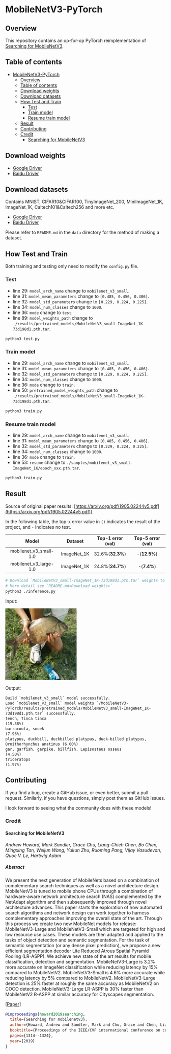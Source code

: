 # MobileNetV3-PyTorch

## Overview

This repository contains an op-for-op PyTorch reimplementation of [Searching for MobileNetV3](https://arxiv.org/pdf/1905.02244v5.pdf).

## Table of contents

- [MobileNetV3-PyTorch](#mobilenetv3-pytorch)
    - [Overview](#overview)
    - [Table of contents](#table-of-contents)
    - [Download weights](#download-weights)
    - [Download datasets](#download-datasets)
    - [How Test and Train](#how-test-and-train)
        - [Test](#test)
        - [Train model](#train-model)
        - [Resume train model](#resume-train-model)
    - [Result](#result)
    - [Contributing](#contributing)
    - [Credit](#credit)
        - [Searching for MobileNetV3](#searching-for-mobilenetv3)

## Download weights

- [Google Driver](https://drive.google.com/drive/folders/17ju2HN7Y6pyPK2CC_AqnAfTOe9_3hCQ8?usp=sharing)
- [Baidu Driver](https://pan.baidu.com/s/1yNs4rqIb004-NKEdKBJtYg?pwd=llot)

## Download datasets

Contains MNIST, CIFAR10&CIFAR100, TinyImageNet_200, MiniImageNet_1K, ImageNet_1K, Caltech101&Caltech256 and more etc.

- [Google Driver](https://drive.google.com/drive/folders/1f-NSpZc07Qlzhgi6EbBEI1wTkN1MxPbQ?usp=sharing)
- [Baidu Driver](https://pan.baidu.com/s/1arNM38vhDT7p4jKeD4sqwA?pwd=llot)

Please refer to `README.md` in the `data` directory for the method of making a dataset.

## How Test and Train

Both training and testing only need to modify the `config.py` file.

### Test

- line 29: `model_arch_name` change to `mobilenet_v3_small`.
- line 31: `model_mean_parameters` change to `[0.485, 0.456, 0.406]`.
- line 32: `model_std_parameters` change to `[0.229, 0.224, 0.225]`.
- line 34: `model_num_classes` change to `1000`.
- line 36: `mode` change to `test`.
- line 89: `model_weights_path` change to `./results/pretrained_models/MobileNetV3_small-ImageNet_1K-73d198d1.pth.tar`.

```bash
python3 test.py
```

### Train model

- line 29: `model_arch_name` change to `mobilenet_v3_small`.
- line 31: `model_mean_parameters` change to `[0.485, 0.456, 0.406]`.
- line 32: `model_std_parameters` change to `[0.229, 0.224, 0.225]`.
- line 34: `model_num_classes` change to `1000`.
- line 36: `mode` change to `train`.
- line 50: `pretrained_model_weights_path` change to `./results/pretrained_models/MobileNetV3_small-ImageNet_1K-73d198d1.pth.tar`.

```bash
python3 train.py
```

### Resume train model

- line 29: `model_arch_name` change to `mobilenet_v3_small`.
- line 31: `model_mean_parameters` change to `[0.485, 0.456, 0.406]`.
- line 32: `model_std_parameters` change to `[0.229, 0.224, 0.225]`.
- line 34: `model_num_classes` change to `1000`.
- line 36: `mode` change to `train`.
- line 53: `resume` change to `./samples/mobilenet_v3_small-ImageNet_1K/epoch_xxx.pth.tar`.

```bash
python3 train.py
```

## Result

Source of original paper results: [https://arxiv.org/pdf/1905.02244v5.pdf](https://arxiv.org/pdf/1905.02244v5.pdf))

In the following table, the top-x error value in `()` indicates the result of the project, and `-` indicates no test.

|         Model          |   Dataset   | Top-1 error (val) | Top-5 error (val) |
|:----------------------:|:-----------:|:-----------------:|:-----------------:|
| mobilenet_v3_small-1.0 | ImageNet_1K | 32.6%(**32.3%**)  |   -(**12.5%**)    |
| mobilenet_v3_large-1.0 | ImageNet_1K | 24.8%(**24.7%**)  |    -(**7.4%**)    |

```bash
# Download `MobileNetV3_small-ImageNet_1K-73d198d1.pth.tar` weights to `./results/pretrained_models`
# More detail see `README.md<Download weights>`
python3 ./inference.py 
```

Input:

<span align="center"><img width="224" height="224" src="figure/n01440764_36.JPEG"/></span>

Output:

```text
Build `mobilenet_v3_small` model successfully.
Load `mobilenet_v3_small` model weights `/MobileNetV3-PyTorch/results/pretrained_models/MobileNetV3_small-ImageNet_1K-73d198d1.pth.tar` successfully.
tench, Tinca tinca                                                          (19.38%)
barracouta, snoek                                                           (7.93%)
platypus, duckbill, duckbilled platypus, duck-billed platypus, Ornithorhynchus anatinus (6.00%)
gar, garfish, garpike, billfish, Lepisosteus osseus                         (4.50%)
triceratops                                                                 (1.97%)
```

## Contributing

If you find a bug, create a GitHub issue, or even better, submit a pull request. Similarly, if you have questions,
simply post them as GitHub issues.

I look forward to seeing what the community does with these models!

### Credit

#### Searching for MobileNetV3

*Andrew Howard, Mark Sandler, Grace Chu, Liang-Chieh Chen, Bo Chen, Mingxing Tan, Weijun Wang, Yukun Zhu, Ruoming Pang,
Vijay Vasudevan, Quoc V. Le, Hartwig Adam*

##### Abstract

We present the next generation of MobileNets based on a combination of complementary search techniques as well as a
novel architecture design. MobileNetV3 is tuned to mobile phone CPUs through a combination of hardware-aware network
architecture search (NAS) complemented by the NetAdapt algorithm and then subsequently improved through novel
architecture advances. This paper starts the exploration of how automated search algorithms and network design can work
together to harness complementary approaches improving the overall state of the art. Through this process we create two
new MobileNet models for release: MobileNetV3-Large and MobileNetV3-Small which are targeted for high and low resource
use cases. These models are then adapted and applied to the tasks of object detection and semantic segmentation. For the
task of semantic segmentation (or any dense pixel prediction), we propose a new efficient segmentation decoder Lite
Reduced Atrous Spatial Pyramid Pooling (LR-ASPP). We achieve new state of the art results for mobile classification,
detection and segmentation. MobileNetV3-Large is 3.2\% more accurate on ImageNet classification while reducing latency
by 15\% compared to MobileNetV2. MobileNetV3-Small is 4.6\% more accurate while reducing latency by 5\% compared to
MobileNetV2. MobileNetV3-Large detection is 25\% faster at roughly the same accuracy as MobileNetV2 on COCO detection.
MobileNetV3-Large LR-ASPP is 30\% faster than MobileNetV2 R-ASPP at similar accuracy for Cityscapes segmentation.

[[Paper]](https://arxiv.org/pdf/1905.02244v5.pdf)

```bibtex
@inproceedings{howard2019searching,
  title={Searching for mobilenetv3},
  author={Howard, Andrew and Sandler, Mark and Chu, Grace and Chen, Liang-Chieh and Chen, Bo and Tan, Mingxing and Wang, Weijun and Zhu, Yukun and Pang, Ruoming and Vasudevan, Vijay and others},
  booktitle={Proceedings of the IEEE/CVF international conference on computer vision},
  pages={1314--1324},
  year={2019}
}
```